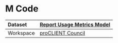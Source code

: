 



# M Code

|Dataset|[Report Usage Metrics Model](./../Report-Usage-Metrics-Model.md)|
| :--- | :--- |
|Workspace|[proCLIENT Council](../../Workspaces/proCLIENT-Council.md)|
